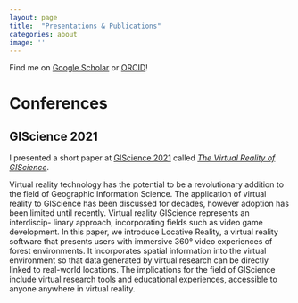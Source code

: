 ```yaml
---
layout: page
title:  "Presentations & Publications"
categories: about
image: ''
---
```


<script type='text/javascript' src='https://d1bxh8uas1mnw7.cloudfront.net/assets/embed.js'></script>

Find me on [Google Scholar](https://scholar.google.com/citations?user=_KpcvPIAAAAJ) or [ORCID](https://orcid.org/0000-0001-7308-0193)!

# Conferences

## GIScience 2021

I presented a short paper at [GIScience 2021](https://www.giscience.org) called [*The Virtual Reality of GIScience*](https://doi.org/10.25436/E2J015).

<div class='altmetric-embed' data-badge-type='donut' data-badge-popover='right' data-doi="10.25436/E2J015"></div> Virtual reality technology has the potential to be a revolutionary addition to the field of Geographic Information Science. The application of virtual reality to GIScience has been discussed for decades, however adoption has been limited until recently. Virtual reality GIScience represents an interdiscip- linary approach, incorporating fields such as video game development. In this paper, we introduce Locative Reality, a virtual reality software that presents users with immersive 360° video experiences of forest environments. It incorporates spatial information into the virtual environment so that data generated by virtual research can be directly linked to real-world locations. The implications for the field of GIScience include virtual research tools and educational experiences, accessible to anyone anywhere in virtual reality.
